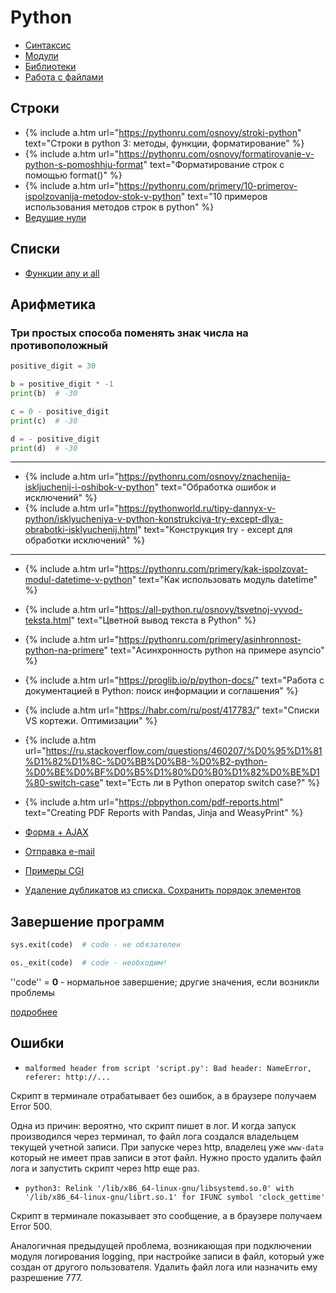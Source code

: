 # Python

- [Синтаксис](syntax)
- [Модули](modules)
- [Библиотеки](library)
- [Работа с файлами](files)

## Строки
- {% include a.htm url="https://pythonru.com/osnovy/stroki-python" text="Строки в python 3: методы, функции, форматирование" %}
- {% include a.htm url="https://pythonru.com/osnovy/formatirovanie-v-python-s-pomoshhju-format" text="Форматирование строк с помощью format()" %}
- {% include a.htm url="https://pythonru.com/primery/10-primerov-ispolzovanija-metodov-stok-v-python" text="10 примеров использования методов строк в python" %}
- [Ведущие нули](strings/leading_zeros/)

## Списки

  - [Функции any и all](list/any_all/)

## Арифметика

### Три простых способа поменять знак числа на противоположный

```python
positive_digit = 30

b = positive_digit * -1
print(b)  # -30

c = 0 - positive_digit
print(c)  # -30

d = - positive_digit
print(d)  # -30
```

---

- {% include a.htm url="https://pythonru.com/osnovy/znachenija-iskljuchenij-i-oshibok-v-python" text="Обработка ошибок и исключений" %}
- {% include a.htm url="https://pythonworld.ru/tipy-dannyx-v-python/isklyucheniya-v-python-konstrukciya-try-except-dlya-obrabotki-isklyuchenij.html" text="Конструкция try - except для обработки исключений" %}

---

- {% include a.htm url="https://pythonru.com/primery/kak-ispolzovat-modul-datetime-v-python" text="Как использовать модуль datetime" %}
- {% include a.htm url="https://all-python.ru/osnovy/tsvetnoj-vyvod-teksta.html" text="Цветной вывод текста в Python" %}
- {% include a.htm url="https://pythonru.com/primery/asinhronnost-python-na-primere" text="Асинхронность python на примере asyncio" %}
- {% include a.htm url="https://proglib.io/p/python-docs/" text="Работа с документацией в Python: поиск информации и соглашения" %}
- {% include a.htm url="https://habr.com/ru/post/417783/" text="Списки VS кортежи. Оптимизации" %}
- {% include a.htm url="https://ru.stackoverflow.com/questions/460207/%D0%95%D1%81%D1%82%D1%8C-%D0%BB%D0%B8-%D0%B2-python-%D0%BE%D0%BF%D0%B5%D1%80%D0%B0%D1%82%D0%BE%D1%80-switch-case" text="Есть ли в Python оператор switch case?" %}
- {%  include a.htm url="https://pbpython.com/pdf-reports.html" text="Creating PDF Reports with Pandas, Jinja and WeasyPrint" %}

- [Форма + AJAX](form_ajax)

- [Отправка e-mail](email)
- [Примеры CGI](cgi-examples)
- [Удаление дубликатов из списка. Сохранить порядок элементов](remove_dubl)

## Завершение программ

```python
sys.exit(code)  # code - не обязателен
```

```python
os._exit(code)  # code - необходим!
```
''code'' = **0** - нормальное завершение; другие значения, если возникли проблемы

[подробнее](exit)


## Ошибки

* `malformed header from script 'script.py': Bad header: NameError, referer: http://...`

Скрипт в терминале отрабатывает без ошибок, а в браузере получаем Error 500.

Одна из причин: вероятно, что скрипт пишет в лог. И когда запуск производился через терминал, то файл лога создался владельцем текущей учетной записи. При запуске через http, владелец уже `www-data` который не имеет прав записи в этот файл. Нужно просто удалить файл лога и запустить скрипт через http еще раз.

* `python3: Relink '/lib/x86_64-linux-gnu/libsystemd.so.0' with '/lib/x86_64-linux-gnu/librt.so.1' for IFUNC symbol 'clock_gettime'`

Скрипт в терминале показывает это сообщение, а в браузере получаем Error 500.

Аналогичная предыдущей проблема, возникающая при подключении модуля логирования logging, при настройке записи в файл, который уже создан от другого пользователя. Удалить файл лога или назначить ему разрешение 777.
